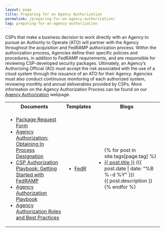```yaml
---
layout: page
title: Preparing for an Agency Authorization
permalink: /preparing-for-an-agency-authorization/
tag: preparing-for-an-agency-authorization
---
```

<p>CSPs that make a business decision to work directly with an Agency to pursue an Authority to Operate (ATO) will partner with the Agency throughout the acquisition and FedRAMP authorization process. Within the authorization process, Agencies define their specific policies and procedures, in addition to FedRAMP requirements, and are responsible for reviewing CSP-developed security packages. Ultimately, an Agency’s Authorizing Official (AO) must accept the risk associated with the use of a cloud system through the issuance of an ATO for their Agency. Agencies must also conduct continuous monitoring of each authorized system, reviewing monthly and annual deliverables provided by CSPs. More information on  the Agency Authorization Process can be found on our <a href="agency-authorization">Agency Authorization</a> webpage.</p>

<table>
<tr>
<th>Documents</th>
<th>Templates</th>
<th>Blogs</th>
</tr>
<td>
<ul>
<li><a href="/assets/resources/documents/Agency_Package_Request_Form.pdf">Package Request Form</a></li>
<li><a href="/assets/resources/documents/Agency_Authorization_Obtaining_In_Process_Designation.pdf">Agency Authorization: Obtaining In Process Designation</a></li>
<li><a href="/assets/resources/documents/CSP_Authorization_Playbook_Getting_Started_with_FedRAMP.pdf">CSP Authorization Playbook: Getting Started with FedRAMP</a></li>
<li><a href="/assets/resources/documents/Agency_Authorization_Playbook.pdf">Agency Authorization Playbook</a></li>
<li><a href="/assets/resources/documents/CSP_Agency_Authorization_Best_Practices_for_CSPs.pdf">Agency Authorization Roles and Best Practices</a></li>
</ul>
</td>
<td>
<ul>
<li><a href=" ">FedR</a></li>
</ul>
</td>
<td>
<ul>
{% for post in site.tags[page.tag] %}
  <li><a href="{{ post.url }}">{{ post.title }}</a> ({{ post.date | date: "%B %-d %Y" }})<br>
    {{ post.description }}
  </li>
{% endfor %}
</ul>
</td>